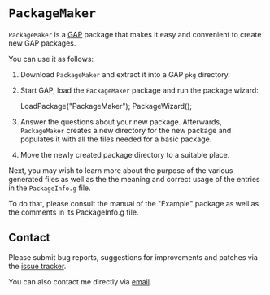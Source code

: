 # `PackageMaker`

`PackageMaker` is a [GAP](https://www.gap-system.org/) package that makes
it easy and convenient to create new GAP packages.

You can use it as follows:

1. Download `PackageMaker` and extract it into a GAP `pkg` directory.

2. Start GAP, load the `PackageMaker` package and run the package wizard:

    LoadPackage("PackageMaker");
    PackageWizard();

3. Answer the questions about your new package. Afterwards, `PackageMaker`
   creates a new directory for the new package and populates it with all the
   files needed for a basic package.

4. Move the newly created package directory to a suitable place.

Next, you may wish to learn more about the purpose of the various
generated files as well as the the meaning and correct usage of the
entries in the `PackageInfo.g` file.

To do that, please consult the manual of the "Example" package as well
as the comments in its PackageInfo.g file.

## Contact

Please submit bug reports, suggestions for improvements and patches via
the [issue tracker](https://github.com/gap-system/PackageMaker/issues).

You can also contact me directly via [email](max@quendi.de).

